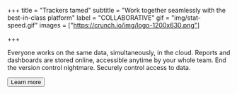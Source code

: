 +++
title = "Trackers tamed"
subtitle = "Work together seamlessly with the best-in-class platform"
label = "COLLABORATIVE"
gif = "img/stat-speed.gif"
images = ["https://crunch.io/img/logo-1200x630.png"]

+++

Everyone works on the same data, simultaneously, in the cloud. Reports and dashboards are stored online, accessible anytime by your whole team. End the version control nightmare. Securely control access to data.

<button type="button" class="btn btn-success" onclick="window.location.href='/request-demo'">Learn more</button>
